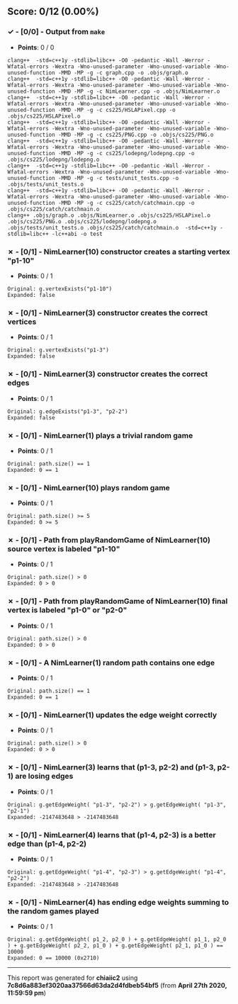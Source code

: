 


## Score: 0/12 (0.00%)


### ✓ - [0/0] - Output from `make`

- **Points**: 0 / 0


```
clang++  -std=c++1y -stdlib=libc++ -O0 -pedantic -Wall -Werror -Wfatal-errors -Wextra -Wno-unused-parameter -Wno-unused-variable -Wno-unused-function -MMD -MP -g -c graph.cpp -o .objs/graph.o
clang++  -std=c++1y -stdlib=libc++ -O0 -pedantic -Wall -Werror -Wfatal-errors -Wextra -Wno-unused-parameter -Wno-unused-variable -Wno-unused-function -MMD -MP -g -c NimLearner.cpp -o .objs/NimLearner.o
clang++  -std=c++1y -stdlib=libc++ -O0 -pedantic -Wall -Werror -Wfatal-errors -Wextra -Wno-unused-parameter -Wno-unused-variable -Wno-unused-function -MMD -MP -g -c cs225/HSLAPixel.cpp -o .objs/cs225/HSLAPixel.o
clang++  -std=c++1y -stdlib=libc++ -O0 -pedantic -Wall -Werror -Wfatal-errors -Wextra -Wno-unused-parameter -Wno-unused-variable -Wno-unused-function -MMD -MP -g -c cs225/PNG.cpp -o .objs/cs225/PNG.o
clang++  -std=c++1y -stdlib=libc++ -O0 -pedantic -Wall -Werror -Wfatal-errors -Wextra -Wno-unused-parameter -Wno-unused-variable -Wno-unused-function -MMD -MP -g -c cs225/lodepng/lodepng.cpp -o .objs/cs225/lodepng/lodepng.o
clang++  -std=c++1y -stdlib=libc++ -O0 -pedantic -Wall -Werror -Wfatal-errors -Wextra -Wno-unused-parameter -Wno-unused-variable -Wno-unused-function -MMD -MP -g -c tests/unit_tests.cpp -o .objs/tests/unit_tests.o
clang++  -std=c++1y -stdlib=libc++ -O0 -pedantic -Wall -Werror -Wfatal-errors -Wextra -Wno-unused-parameter -Wno-unused-variable -Wno-unused-function -MMD -MP -g -c cs225/catch/catchmain.cpp -o .objs/cs225/catch/catchmain.o
clang++ .objs/graph.o .objs/NimLearner.o .objs/cs225/HSLAPixel.o .objs/cs225/PNG.o .objs/cs225/lodepng/lodepng.o .objs/tests/unit_tests.o .objs/cs225/catch/catchmain.o  -std=c++1y -stdlib=libc++ -lc++abi -o test

```


### ✗ - [0/1] - NimLearner(10) constructor creates a starting vertex "p1-10"

- **Points**: 0 / 1


```
Original: g.vertexExists("p1-10")
Expanded: false
```


### ✗ - [0/1] - NimLearner(3) constructor creates the correct vertices

- **Points**: 0 / 1


```
Original: g.vertexExists("p1-3")
Expanded: false
```


### ✗ - [0/1] - NimLearner(3) constructor creates the correct edges

- **Points**: 0 / 1


```
Original: g.edgeExists("p1-3", "p2-2")
Expanded: false
```


### ✗ - [0/1] - NimLearner(1) plays a trivial random game

- **Points**: 0 / 1


```
Original: path.size() == 1
Expanded: 0 == 1
```


### ✗ - [0/1] - NimLearner(10) plays random game

- **Points**: 0 / 1


```
Original: path.size() >= 5
Expanded: 0 >= 5
```


### ✗ - [0/1] - Path from playRandomGame of NimLearner(10) source vertex is labeled "p1-10"

- **Points**: 0 / 1


```
Original: path.size() > 0
Expanded: 0 > 0
```


### ✗ - [0/1] - Path from playRandomGame of NimLearner(10) final vertex is labeled "p1-0" or "p2-0"

- **Points**: 0 / 1


```
Original: path.size() > 0
Expanded: 0 > 0
```


### ✗ - [0/1] - A NimLearner(1) random path contains one edge

- **Points**: 0 / 1


```
Original: path.size() == 1
Expanded: 0 == 1
```


### ✗ - [0/1] - NimLearner(1) updates the edge weight correctly

- **Points**: 0 / 1


```
Original: path.size() > 0
Expanded: 0 > 0
```


### ✗ - [0/1] - NimLearner(3) learns that (p1-3\, p2-2) and (p1-3\, p2-1) are losing edges

- **Points**: 0 / 1


```
Original: g.getEdgeWeight( "p1-3", "p2-2") > g.getEdgeWeight( "p1-3", "p2-1")
Expanded: -2147483648 > -2147483648
```


### ✗ - [0/1] - NimLearner(4) learns that (p1-4\, p2-3) is a better edge than (p1-4\, p2-2)

- **Points**: 0 / 1


```
Original: g.getEdgeWeight( "p1-4", "p2-3") > g.getEdgeWeight( "p1-4", "p2-2")
Expanded: -2147483648 > -2147483648
```


### ✗ - [0/1] - NimLearner(4) has ending edge weights summing to the random games played

- **Points**: 0 / 1


```
Original: g.getEdgeWeight( p1_2, p2_0 ) + g.getEdgeWeight( p1_1, p2_0 ) + g.getEdgeWeight( p2_2, p1_0 ) + g.getEdgeWeight( p2_1, p1_0 ) == 10000
Expanded: 0 == 10000 (0x2710)
```


---

This report was generated for **chiaiic2** using **7c8d6a883ef3020aa37566d63da2d4fdbeb54bf5** (from **April 27th 2020, 11:59:59 pm**)
